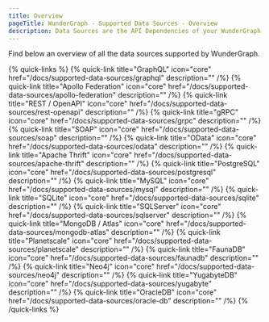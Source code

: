 ```yaml
---
title: Overview
pageTitle: WunderGraph - Supported Data Sources - Overview
description: Data Sources are the API Dependencies of your WunderGraph application. Here's an overview of all the supported Data Sources.
---
```


Find below an overview of all the data sources supported by WunderGraph.

{% quick-links %}
{% quick-link title="GraphQL" icon="core" href="/docs/supported-data-sources/graphql" description="" /%}
{% quick-link title="Apollo Federation" icon="core" href="/docs/supported-data-sources/apollo-federation" description="" /%}
{% quick-link title="REST / OpenAPI" icon="core" href="/docs/supported-data-sources/rest-openapi" description="" /%}
{% quick-link title="gRPC" icon="core" href="/docs/supported-data-sources/grpc" description="" /%}
{% quick-link title="SOAP" icon="core" href="/docs/supported-data-sources/soap" description="" /%}
{% quick-link title="OData" icon="core" href="/docs/supported-data-sources/odata" description="" /%}
{% quick-link title="Apache Thrift" icon="core" href="/docs/supported-data-sources/apache-thrift" description="" /%}
{% quick-link title="PostgreSQL" icon="core" href="/docs/supported-data-sources/postgresql" description="" /%}
{% quick-link title="MySQL" icon="core" href="/docs/supported-data-sources/mysql" description="" /%}
{% quick-link title="SQLite" icon="core" href="/docs/supported-data-sources/sqlite" description="" /%}
{% quick-link title="SQLServer" icon="core" href="/docs/supported-data-sources/sqlserver" description="" /%}
{% quick-link title="MongoDB / Atlas" icon="core" href="/docs/supported-data-sources/mongodb-atlas" description="" /%}
{% quick-link title="Planetscale" icon="core" href="/docs/supported-data-sources/planetscale" description="" /%}
{% quick-link title="FaunaDB" icon="core" href="/docs/supported-data-sources/faunadb" description="" /%}
{% quick-link title="Neo4j" icon="core" href="/docs/supported-data-sources/neo4j" description="" /%}
{% quick-link title="YugabyteDB" icon="core" href="/docs/supported-data-sources/yugabyte" description="" /%}
{% quick-link title="OracleDB" icon="core" href="/docs/supported-data-sources/oracle-db" description="" /%}
{% /quick-links %}
